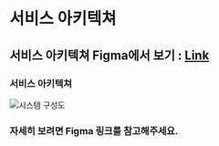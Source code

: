 # 서비스 아키텍쳐

## 서비스 아키텍쳐 Figma에서 보기 : [Link](https://www.figma.com/file/nDJx3zHftQjjtwXgN7Q6fs/TUPLI-%EC%8B%9C%EC%8A%A4%ED%85%9C-%EA%B5%AC%EC%84%B1%EB%8F%84?node-id=0%3A1)


### 서비스 아키텍쳐
![시스템 구성도](https://user-images.githubusercontent.com/55949647/154542653-958c3b1e-2a97-4543-9606-6e6cdfea91b7.png)


### 자세히 보려면 Figma 링크를 참고해주세요.
